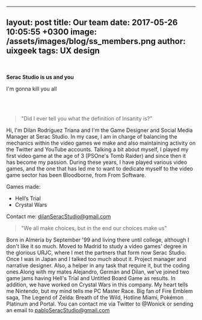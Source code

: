 <br>

---
layout: post
title:  Our team
date:   2017-05-26 10:05:55 +0300
image:  /assets/images/blog/ss_members.png
author: uixgeek
tags:   UX design
---

</br>

**Serac Studio is us and you**

I'm gonna kill you all

<br></br>

> "Did I ever tell you what the definition of Insanity is?"

Hi, I'm Dilan Rodríguez Triana and I'm the Game Designer and Social Media Manager at Serac Studio. In my case, I am in charge of balancing the mechanics within the video games we make and also maintaining activity on the Twitter and YouTube accounts. Talking a bit about myself, I played my first video game at the age of 3 (PSOne's Tomb Raider) and since then it has become my passion. During these years, I have played various video games, and the one that has led me to want to dedicate myself to the video game sector has been Bloodborne, from From Software.

Games made:
-    Hell’s Trial
-    Crystal Wars

Contact me: dilanSeracStudio@gmail.com


> "We all make choices, but in the end our choices make us"

Born in Almería by September '99 and living there until college, although I don't like it so much. Moved to Madrid to study a video games' degree in the glorious URJC, where I met the partners that form now Serac Studio. Once I was in Japan and I talked too much about it. Project manager and narrative designer. Also, a helper in any task that require it, but the coding ones.Along with my mates Alejandro, Germán and Dilan, we've joined two game jams having Hell's Trial and Untitled Board Game as results. In addition, we have worked on Crystal Wars in this company. My heart tells me Nintendo, but my mind tells me PC Master Race. Big fan of Fire Emblem saga, The Legend of Zelda: Breath of the Wild, Hotline Miami, Pokémon Platinum and Portal. You can contact me via Twitter to @Wonick or sending an email to pabloSeracStudio@gmail.com

